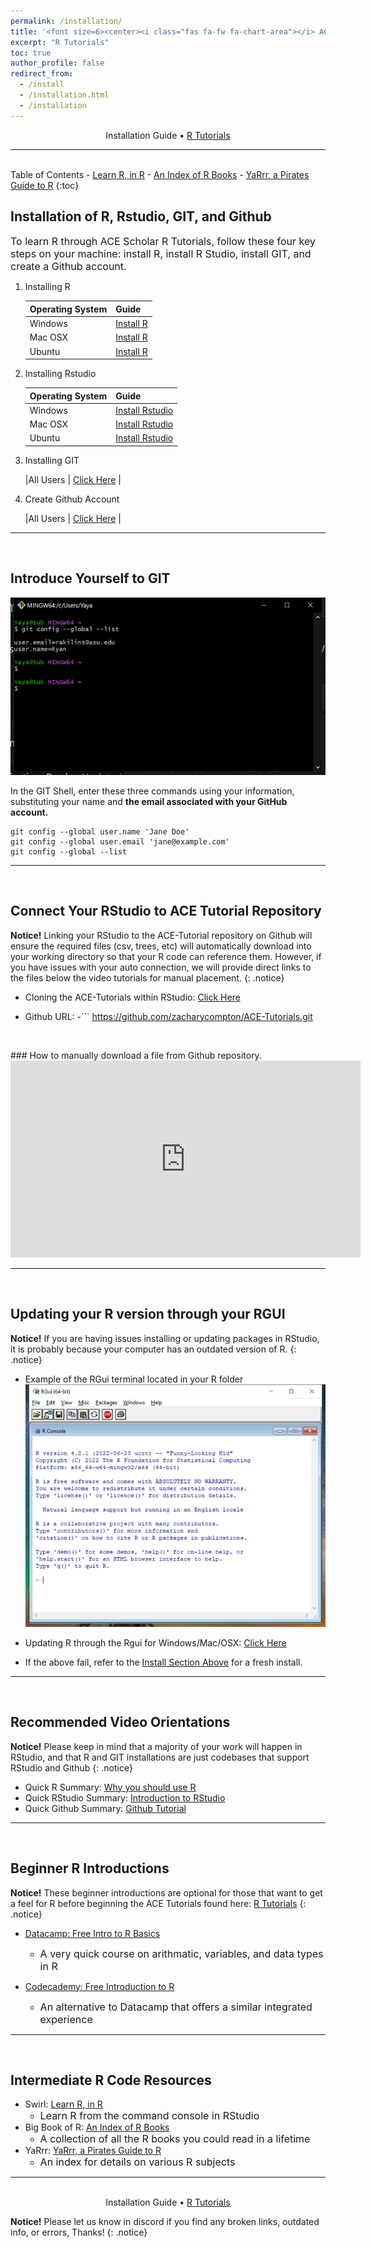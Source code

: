 ```yaml
---
permalink: /installation/
title: '<font size=6><center><i class="fas fa-fw fa-chart-area"></i> ACE Scholars R Tutorial Portal</center></font>'
excerpt: "R Tutorials"
toc: true
author_profile: false
redirect_from: 
  - /install
  - /installation.html
  - /installation
---
```

<center>Installation Guide • <a href="https://zacharycompton.github.io/rtutorials/">R Tutorials</a></center>
<hr>
<br>
<i class="fas fa-fw fa-list"></i> Table of Contents <!--This Table of Contents is Hacked to work, disregard the physical links, it will update off the headers automatically-->
- <a href="https://swirlstats.com/students.html" target="_blank">Learn R, in R</a>
- <a href="https://www.bigbookofr.com/" target="_blank">An Index of R Books</a>
- <a href="https://bookdown.org/ndphillips/YaRrr/" target="_blank">YaRrr, a Pirates Guide to R</a>
{:toc}

<a name="install"></a>
## <i class="fas fa-fw fa-box-open"></i> Installation of R, Rstudio, GIT, and Github
<font size=3>To learn R through ACE Scholar R Tutorials, follow these four key steps on your machine: install R, install R Studio, install GIT, and create a Github account.</font>

1. Installing R

	| Operating System  | Guide	 |
	| --------          | ------ |
	| Windows           | <a href="https://www.datacamp.com/tutorial/installing-R-windows-mac-ubuntu#installing-r-on-windows-10" target="_blank">Install R</a>   |
	| Mac OSX           | <a href="https://www.datacamp.com/tutorial/installing-R-windows-mac-ubuntu#installing-r-on-mac-osx" target="_blank">Install R</a>   |
	| Ubuntu            | <a href="https://www.datacamp.com/tutorial/installing-R-windows-mac-ubuntu#installing-r-on-ubuntu-19.04/18.04/16.04" target="_blank">Install R</a>   |
	
2. Installing Rstudio
	
	| Operating System  | Guide	 |
	| --------          | ------ |
	| Windows           | <a href="https://www.datacamp.com/tutorial/installing-R-windows-mac-ubuntu#installing-rstudio" target="_blank">Install Rstudio</a>   |
	| Mac OSX           | <a href="https://www.datacamp.com/tutorial/installing-R-windows-mac-ubuntu#installing-rstudio-and-r-packages" target="_blank">Install Rstudio</a>   |
	| Ubuntu            | <a href="https://www.datacamp.com/tutorial/installing-R-windows-mac-ubuntu#installing-rstudio-and-r-packages" target="_blank">Install Rstudio</a>   |
		
3. Installing GIT

	|All Users			| <a href="https://github.com/git-guides/install-git" target="_blank">Click Here</a>	|
	
4. Create Github Account

	|All Users			| <a href="https://github.com/signup?ref_cta=Sign+up&ref_loc=header+logged+out&ref_page=%2F&source=header-home" target="_blank">Click Here</a>	|
<hr>
<br>
	
<a name="gitname"></a>
## <i class="fa fa-terminal" aria-hidden="true"></i> Introduce Yourself to GIT

![Git Command Line](/images/gitbashex.png)

In the GIT Shell, enter these three commands using your information,
substituting your name and <b>the email associated with your GitHub account.</b>
```
git config --global user.name 'Jane Doe'
git config --global user.email 'jane@example.com'
git config --global --list
```
<hr>
<br>


<a name="hubconnect"></a>
## <i class="fa fa-code-branch" aria-hidden="true"></i> Connect Your RStudio to ACE Tutorial Repository

**Notice!** Linking your RStudio to the ACE-Tutorial repository on Github will ensure the required files (csv, trees, etc) will automatically download into your working directory so that your R code can reference them.  However, if you have issues with your auto connection, we will provide direct links to the files below the video tutorials for manual placement.
{: .notice}

- Cloning the ACE-Tutorials within RStudio: <a href="https://happygitwithr.com/rstudio-git-github.html#clone-the-test-github-repository-to-your-computer-via-rstudio" target="_blank">Click Here</a>

- Github URL:
	-```
	 https://github.com/zacharycompton/ACE-Tutorials.git
	 ```
<br>
### <i class="fa fa-download" aria-hidden="true"></i> How to manually download a file from Github repository.
<iframe width="560" height="315" src="https://www.youtube.com/embed/ulv6-oTOaII" title="YouTube video player" frameborder="0" allow="accelerometer; autoplay; clipboard-write; encrypted-media; gyroscope; picture-in-picture" allowfullscreen></iframe>
<br>
<hr>
<br>

<a name="rupdate"></a>
## <i class="fa fa-wrench" aria-hidden="true"></i> Updating your R version through your RGUI

**Notice!** If you are having issues installing or updating packages in RStudio, it is probably because your computer has an outdated version of R.
{: .notice}

- Example of the RGui terminal located in your R folder
![RGui](/images/RGui.png)

- Updating R through the Rgui for Windows/Mac/OSX:  <a href="https://www.linkedin.com/pulse/3-methods-update-r-rstudio-windows-mac-woratana-ngarmtrakulchol" target="_blank">Click Here</a>

- If the above fail, refer to the [Install Section Above](#install) for a fresh install.

<hr>
<br>
		
<a name="rorientation"></a>
## <i class="fas fa-fw fa-video"></i> Recommended Video Orientations

**Notice!** Please keep in mind that a majority of your work will happen in RStudio, and that R and GIT installations are just codebases that support RStudio and Github
{: .notice}

- Quick R Summary: <a href="https://www.youtube.com/watch?v=9kYUGMg_14s&ab_channel=RProgramming101" target="_blank">Why you should use R</a>
- Quick RStudio Summary: <a href="https://www.youtube.com/watch?v=5YmcEYTSN7k&ab_channel=RTutorials" target="_blank">Introduction to RStudio</a>
- Quick Github Summary: <a href="https://www.youtube.com/watch?v=iv8rSLsi1xo&ab_channel=AnsonAlexander" target="_blank">Github Tutorial</a>
<hr>
<br>

<a name="rintro"></a>
## <i class="fas fa-fw fa-code"></i> Beginner R Introductions

**Notice!** These beginner introductions are optional for those that want to get a feel for R before beginning the ACE Tutorials found here: <a href="https://zacharycompton.github.io/rtutorials/">R Tutorials</a>
{: .notice}

- <a href="https://campus.datacamp.com/courses/free-introduction-to-r/chapter-1-intro-to-basics-1?ex=1" target="_blank">Datacamp: Free Intro to R Basics</a>
	- <font size=3>A very quick course on arithmatic, variables, and data types in R</font>
	
- <a href="https://www.codecademy.com/courses/learn-r/lessons/introduction-to-r/exercises/why-r" target="_blank">Codecademy: Free Introduction to R</a>
	- <font size=3>An alternative to Datacamp that offers a similar integrated experience</font>
<hr>
<br>

<a name="rresource"></a>
## <i class="fas fa-fw fa-book"></i> Intermediate R Code Resources

- Swirl: <a href="https://swirlstats.com/students.html" target="_blank">Learn R, in R</a>
	- <font size=3>Learn R from the command console in RStudio</font>
- Big Book of R: <a href="https://www.bigbookofr.com/" target="_blank">An Index of R Books</a>
	- <font size=3>A collection of all the R books you could read in a lifetime</font>
- YaRrr: <a href="https://bookdown.org/ndphillips/YaRrr/" target="_blank">YaRrr, a Pirates Guide to R</a>
	- <font size=3>An index for details on various R subjects</font>
<hr>
<br>
<center>Installation Guide • <a href="https://zacharycompton.github.io/rtutorials/">R Tutorials</a></center>

**Notice!** Please let us know in discord if you find any broken links, outdated info, or errors, Thanks!
{: .notice}